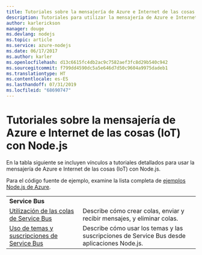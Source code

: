 ```yaml
---
title: Tutoriales sobre la mensajería de Azure e Internet de las cosas (IoT) con Node.js
description: Tutoriales para utilizar la mensajería de Azure e Internet de las cosas (IoT) con Node.js
author: karlerickson
manager: douge
ms.devlang: nodejs
ms.topic: article
ms.service: azure-nodejs
ms.date: 06/17/2017
ms.author: karler
ms.openlocfilehash: d13c6615fc4db2ac9c7582aef3fc8d29b540c942
ms.sourcegitcommit: f799dd4590dc5a5e646d7d50c9604a9975dadeb1
ms.translationtype: HT
ms.contentlocale: es-ES
ms.lasthandoff: 07/31/2019
ms.locfileid: "68690747"
---
```

# <a name="azure-messaging-and-internet-of-things-iot-with-nodejs-tutorials"></a>Tutoriales sobre la mensajería de Azure e Internet de las cosas (IoT) con Node.js

En la tabla siguiente se incluyen vínculos a tutoriales detallados para usar la mensajería de Azure e Internet de las cosas (IoT) con Node.js.

Para el código fuente de ejemplo, examine la lista completa de [ejemplos Node.js de Azure](https://azure.microsoft.com/resources/samples/?term=nodejs).

| | |
|---|---|
| **Service Bus** ||
| [Utilización de las colas de Service Bus](/azure/service-bus-messaging/service-bus-nodejs-how-to-use-queues?toc=/azure/javascript/toc.json&bc=/azure/javascript/breadcrumb/toc.json) | Describe cómo crear colas, enviar y recibir mensajes, y eliminar colas. |
| [Uso de temas y suscripciones de Service Bus](/azure/service-bus-messaging/service-bus-nodejs-how-to-use-topics-subscriptions?toc=/azure/javascript/toc.json&bc=/azure/javascript/breadcrumb/toc.json) | Describe cómo usar los temas y las suscripciones de Service Bus desde aplicaciones Node.js. |
